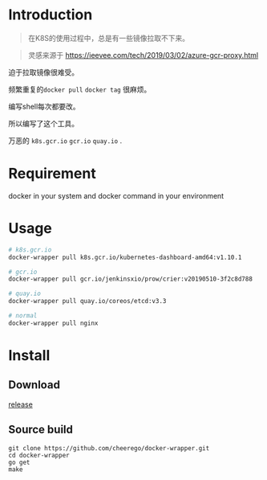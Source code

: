# Introduction

> 在K8S的使用过程中，总是有一些镜像拉取不下来。

> 灵感来源于 https://ieevee.com/tech/2019/03/02/azure-gcr-proxy.html 

迫于拉取镜像很难受。

频繁重复的`docker pull` `docker tag` 很麻烦。

编写shell每次都要改。

所以编写了这个工具。

万恶的 `k8s.gcr.io` `gcr.io` `quay.io` .

# Requirement
docker in your system and docker command in your environment

# Usage
```bash
# k8s.gcr.io
docker-wrapper pull k8s.gcr.io/kubernetes-dashboard-amd64:v1.10.1

# gcr.io
docker-wrapper pull gcr.io/jenkinsxio/prow/crier:v20190510-3f2c8d788

# quay.io
docker-wrapper pull quay.io/coreos/etcd:v3.3

# normal
docker-wrapper pull nginx
```

# Install

## Download
[release](https://github.com/cheerego/docker-wrapper/releases)

## Source build

```
git clone https://github.com/cheerego/docker-wrapper.git  
cd docker-wrapper
go get 
make
```